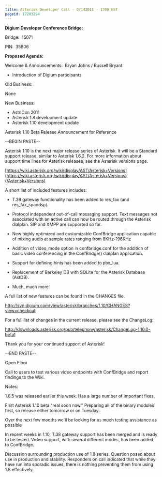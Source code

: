 ```yaml
---
title: Asterisk Developer Call - 07142011 - 1700 EST
pageid: 17203294
---
```


**Digium Developer Conference Bridge:**


Bridge:  15071


PIN:  35806


**Proposed Agenda:**


Welcome & Announcements:  Bryan Johns / Russell Bryant


* Introduction of Digium participants


Old Business:


None


New Business:


* AstriCon 2011
* Asterisk 1.8 development update
* Asterisk 1.10 development update


Asterisk 1.10 Beta Release Announcement for Reference


--BEGIN PASTE--  

Asterisk 1.10 is the next major release series of Asterisk. It will be a Standard support release, similar to Asterisk 1.6.2. For more information about support time lines for Asterisk releases, see the Asterisk versions page.


[https://wiki.asterisk.org/wiki/display/AST/Asterisk+Versions](https://wiki.asterisk.org/wiki/display/AST/Asterisk+Versions)(/Asterisk+Versions)


A short list of included features includes:


* T.38 gateway functionality has been added to res\_fax (and res\_fax\_spandsp).
* Protocol independent out-of-call messaging support. Text messages not associated with an active call can now be routed through the Asterisk dialplan. SIP and XMPP are supported so far.
* New highly optimized and customizable ConfBridge application capable of mixing audio at sample rates ranging from 8KHz-196KHz
* Addition of video\_mode option in confbridge.conf for the addition of basic video conferencing in the ConfBridge() dialplan application.
* Support for defining hints has been added to pbx\_lua.


* Replacement of Berkeley DB with SQLite for the Asterisk Database (AstDB).
* Much, much more!


A full list of new features can be found in the CHANGES file.


<http://svn.digium.com/view/asterisk/branches/1.10/CHANGES?view=checkout>


For a full list of changes in the current release, please see the ChangeLog:


<http://downloads.asterisk.org/pub/telephony/asterisk/ChangeLog-1.10.0-beta1>


Thank you for your continued support of Asterisk!  

--END PASTE--


Open Floor


Call to users to test various video endpoints with ConfBridge and report findings to the Wiki.


Notes:


1.8.5 was released earlier this week. Has a large number of important fixes.


First Asterisk 1.10 beta "real soon now." Preparing all of the binary modules first, so release either tomorrow or on Tuesday.  

Over the next few months we'll be looking for as much testing assistance as possible


In recent weeks in 1.10, T.38 gateway support has been merged and is ready to be tested. Video support, with several different modes, has been added to ConfBridge.


Discussion surrounding production use of 1.8 series. Question posed about use in production and stability. Responders on call indicated that while they have run into sporadic issues, there is nothing preventing them from using 1.8 effectively.


